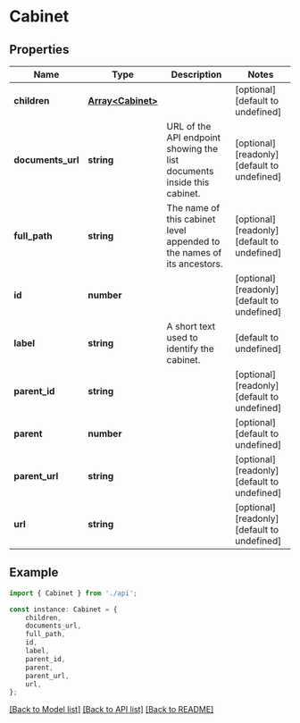 # Cabinet


## Properties

Name | Type | Description | Notes
------------ | ------------- | ------------- | -------------
**children** | [**Array&lt;Cabinet&gt;**](Cabinet.md) |  | [optional] [default to undefined]
**documents_url** | **string** | URL of the API endpoint showing the list documents inside this cabinet. | [optional] [readonly] [default to undefined]
**full_path** | **string** | The name of this cabinet level appended to the names of its ancestors. | [optional] [readonly] [default to undefined]
**id** | **number** |  | [optional] [readonly] [default to undefined]
**label** | **string** | A short text used to identify the cabinet. | [default to undefined]
**parent_id** | **string** |  | [optional] [readonly] [default to undefined]
**parent** | **number** |  | [optional] [default to undefined]
**parent_url** | **string** |  | [optional] [readonly] [default to undefined]
**url** | **string** |  | [optional] [readonly] [default to undefined]

## Example

```typescript
import { Cabinet } from './api';

const instance: Cabinet = {
    children,
    documents_url,
    full_path,
    id,
    label,
    parent_id,
    parent,
    parent_url,
    url,
};
```

[[Back to Model list]](../README.md#documentation-for-models) [[Back to API list]](../README.md#documentation-for-api-endpoints) [[Back to README]](../README.md)
